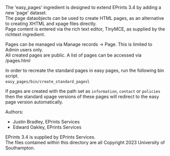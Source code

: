The 'easy_pages' ingredient is designed to extend EPrints 3.4 by adding a new 'page' dataset.\
The page dataobjects can be used to create HTML pages, as an alternative to creating XHTML and xpage files directly.\
Page content is entered via the rich text editor, TinyMCE, as supplied by the richtext ingredient.

Pages can be managed via Manage records -> Page.  This is limited to Admin users only.\
All created pages are public.  A list of pages can be accessed via /pages.html

In order to recreate the standard pages in easy pages, run the following bin script.\
`easy_pages/bin/create_standard_pages`\

If pages are created with the path set as `information`, `contact` or `policies` then the standard xpage versions of these pages will redirect to the easy page version automatically.

Authors:
- Justin Bradley, EPrints Services
- Edward Oakley, EPrints Services

EPrints 3.4 is supplied by EPrints Services.\
The files contained within this directory are all Copyright 2023 University of Southampton.
